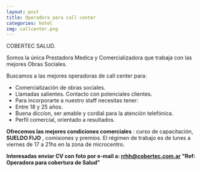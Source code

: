 ```yaml
---
layout: post
title: Operadora para call center
categories: hotel
img: callcenter.png
---
```


COBERTEC SALUD.

Somos la única Prestadora Medica y Comercializadora que trabaja con las mejores Obras Sociales.

Buscamos a las mejores operadoras de call center para:
- Comercialización de obras sociales.
- Llamadas salientes. Contacto con potenciales clientes.
- Para incorporarte a nuestro staff necesitas tener:
- Entre 18 y 25 años.
- Buena diccíon, ser amable y cordial para la atención telefónica.
- Perfil comercial, orientado a resultados.
 

**Ofrecemos las mejores condiciones comerciales** : curso de capacitación, **SUELDO FIJO** , comisiones y premios.
El régimen de trabajo es de lunes a viernes de 17 a 21hs en la zona de microcentro.

 

**Interesadas enviar CV con foto por e-mail a: rrhh@cobertec.com.ar 
"Ref: Operadora para cobertura de Salud"**

